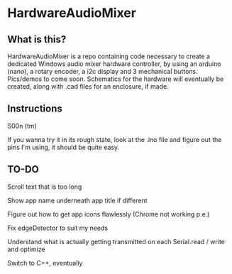 # HardwareAudioMixer
## What is this?

HardwareAudioMixer is a repo containing code necessary to create a dedicated Windows audio mixer hardware controller, by using an arduino (nano), a rotary encoder, a i2c display and 3 mechanical buttons.
Pics/demos to come soon.
Schematics for the hardware will eventually be created, along with .cad files for an enclosure, if made.

## Instructions

S00n (tm)

If you wanna try it in its rough state, look at the .ino file and figure out the pins I'm using, it should be quite easy.

## TO-DO

Scroll text that is too long

Show app name underneath app title if different

Figure out how to get app icons flawlessly (Chrome not working p.e.)

Fix edgeDetector to suit my needs

Understand what is actually getting transmitted on each Serial.read / write and optimize

Switch to C++, eventually
